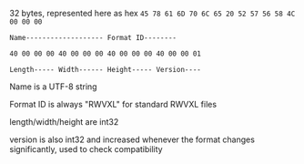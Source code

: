 32 bytes, represented here as hex
`45 78 61 6D 70 6C 65 20 52 57 56 58 4C 00 00 00`

`Name------------------- Format ID--------      `

`40 00 00 00 40 00 00 00 40 00 00 00 40 00 00 01`

`Length----- Width------ Height----- Version----`


Name is a UTF-8 string

Format ID is always "RWVXL" for standard RWVXL files

length/width/height are int32

version is also int32 and increased whenever the format changes significantly, used to check compatibility

